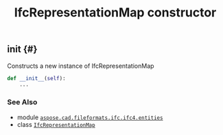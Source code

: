 ﻿---
title: IfcRepresentationMap constructor
second_title: Aspose.CAD for Python via .NET API References
description: 
type: docs
weight: 10
url: /python-net/aspose.cad.fileformats.ifc.ifc4.entities/ifcrepresentationmap/__init__/
is_root: false
---

## __init__ {#}

Constructs a new instance of IfcRepresentationMap



```python
def __init__(self):
    ...
```





### See Also
* module [`aspose.cad.fileformats.ifc.ifc4.entities`](../../)
* class [`IfcRepresentationMap`](/cad/python-net/aspose.cad.fileformats.ifc.ifc4.entities/ifcrepresentationmap)
